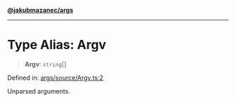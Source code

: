 [**@jakubmazanec/args**](../README.md)

---

# Type Alias: Argv

> **Argv**: `string`[]

Defined in:
[args/source/Argv.ts:2](https://github.com/jakubmazanec/tools/blob/f779e75b9ef98389e12e52575295bd1ef364daca/packages/args/source/Argv.ts#L2)

Unparsed arguments.
